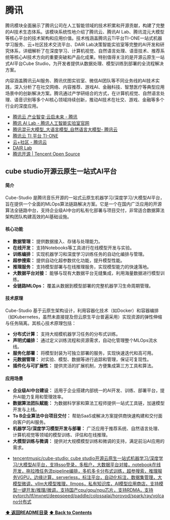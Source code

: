 # 腾讯

腾讯模块全面展示了腾讯公司在人工智能领域的技术积累和开源贡献，构建了完整的AI技术生态体系。该模块系统性地介绍了腾讯云、腾讯AI Lab、腾讯混元大模型等核心平台的技术架构和应用价值。技术栈涵盖腾讯云TI平台TI-ONE一站式机器学习服务、云+社区技术交流平台、DAIR Lab决策智能实验室等完整的AI开发和研究体系，详细解析了在深度学习、计算机视觉、自然语言处理、语音技术、推荐系统等核心AI技术方向的重要突破和产品化成果。特别值得关注的是开源云原生一站式AI平台Cube Studio，为开发者提供从数据处理、模型训练到部署的全流程解决方案。

内容涵盖腾讯云AI服务、腾讯优图实验室、微信AI团队等不同业务线的AI技术实践，深入分析了在社交网络、内容推荐、游戏AI、金融科技、智慧医疗等典型应用场景中的创新解决方案。腾讯通过产学研结合的方式，在计算机视觉、自然语言处理、语音识别等多个AI核心领域持续创新，推动AI技术在社交、游戏、金融等多个行业的深度应用。

- [腾讯云 产业智变·云启未来 - 腾讯](https://cloud.tencent.com/)
- [腾讯 AI Lab - 腾讯人工智能实验室官网](https://ai.tencent.com/ailab/zh/index/?ref=openi.cn)
- [腾讯混元大模型_大语言模型_自然语言大模型- 腾讯云](https://cloud.tencent.com/product/hunyuan?ref=openi.cn)
- [腾讯云 TI 平台 TI-ONE](https://cloud.tencent.com/product/tione?fromSource=gwzcw.3893386.3893386.3893386&utm_medium=CPC&utm_id=gwzcw.3893386.3893386.3893386)
- [云+社区 - 腾讯云](https://cloud.tencent.com/developer)
- [DAIR Lab](https://github.com/PKU-DAIR)
- [腾讯开源 | Tencent Open Source](https://opensource.tencent.com/)


## cube studio开源云原生一站式AI平台


#### 简介
Cube-Studio 是腾讯音乐开源的一站式云原生机器学习/深度学习/大模型AI平台，旨在提供一个全面的MLOps算法链路解决方案。它是一个在国内广泛应用的开源算法全链路中台，支持企业级AI中台的私有化部署与项目交付，非常适合数据算法架构团队构建高效的AI基础设施。

#### 核心功能
*   **数据管理：** 提供数据接入、存储与处理能力。
*   **在线开发：** 支持Notebooks等工具进行在线模型开发与实验。
*   **训练编排：** 实现机器学习和深度学习训练任务的自动化编排与管理。
*   **超参搜索：** 提供自动化超参数优化功能，提升模型性能。
*   **推理服务：** 支持模型部署与在线推理服务，实现模型能力的快速落地。
*   **大数据平台对接：** 能够与现有大数据平台无缝集成，利用海量数据进行模型训练。
*   **全链路MLOps：** 覆盖从数据到模型部署的完整机器学习生命周期管理。

#### 技术原理
Cube-Studio 基于云原生架构设计，利用容器化技术（如Docker）和容器编排（如Kubernetes，虽然未直接提及但云原生平台普遍采用）实现资源的弹性伸缩与任务隔离。其核心技术原理包括：
*   **分布式计算：** 支持大规模机器学习任务的分布式训练。
*   **声明式编排：** 通过定义训练流程和资源需求，自动化管理整个MLOps流水线。
*   **服务化部署：** 将模型封装为可独立部署的服务，实现快速迭代和高可用。
*   **元数据管理：** 对实验、模型、数据等进行追踪和管理，保证可复现性。
*   **插件化与可扩展性：** 提供灵活的扩展机制，方便集成第三方工具和算法。

#### 应用场景
*   **企业级AI中台建设：** 适用于企业搭建内部统一的AI开发、训练、部署平台，提升AI能力复用和管理效率。
*   **数据算法团队赋能：** 为数据科学家和算法工程师提供一站式工具链，加速模型开发与上线。
*   **To B企业算法中台项目交付：** 帮助SaaS或解决方案提供商快速构建和交付面向客户的AI服务。
*   **机器学习/深度学习模型开发与部署：** 广泛应用于推荐系统、自然语言处理、计算机视觉等领域的模型训练、评估和在线推理。
*   **大模型训练与微调：** 提供对大规模模型训练和微调的支持，满足前沿AI应用的需求。


- [tencentmusic/cube-studio: cube studio开源云原生一站式机器学习/深度学习/大模型AI平台，支持sso登录，多租户，大数据平台对接，notebook在线开发，拖拉拽任务流pipeline编排，多机多卡分布式训练，超参搜索，推理服务VGPU，边缘计算，serverless，标注平台，自动化标注，数据集管理，大模型微调，vllm大模型推理，llmops，私有知识库，AI模型应用商店，支持模型一键开发/推理/微调，支持国产cpu/gpu/npu芯片，支持RDMA，支持pytorch/tf/mxnet/deepspeed/paddle/colossalai/horovod/spark/ray/volcano分布式](https://github.com/tencentmusic/cube-studio)

**[⬆ 返回README目录](../README.md#目录)**
**[⬆ Back to Contents](../README-EN.md#contents)**